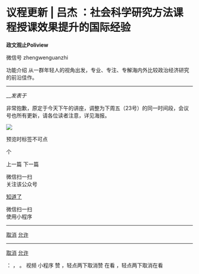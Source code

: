 

#  议程更新 | 吕杰 ：社会科学研究方法课程授课效果提升的国际经验



**政文观止Poliview** 

微信号 zhengwenguanzhi

功能介绍 从一群年轻人的视角出发，专业、专注、专解海内外比较政治经济研究的前沿佳作。

____

___发表于_


  

非常抱歉，原定于今天下午的讲座，调整为下周五（23号）的同一时间段，会议号也所有更新，请各位读者注意，详见海报。

  

![](/images/234/2.jpeg)

预览时标签不可点



个

上一篇 下一篇



微信扫一扫  
关注该公众号

[知道了](javascript:;)

 微信扫一扫  
使用小程序

****

[取消](javascript:void\(0\);) [允许](javascript:void\(0\);)

****

[取消](javascript:void\(0\);) [允许](javascript:void\(0\);)

： ， 。 视频 小程序 赞 ，轻点两下取消赞 在看 ，轻点两下取消在看

